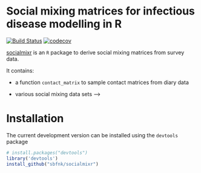 Social mixing matrices for infectious disease modelling in R
=============

[![Build Status](https://travis-ci.org/sbfnk/socialmixr.png?branch=master)](https://travis-ci.org/sbfnk/socialmixr) [![codecov](https://codecov.io/github/sbfnk/socialmixr/branch/master/graphs/badge.svg)](https://codecov.io/github/sbfnk/socialmixr) 

[socialmixr](https://github.com/sbfnk/socialmixr) is an `R` package to derive social mixing matrices from survey data.

It contains:
- a function `contact_matrix` to sample contact matrices from diary data
<!-- - functions `endemic.age.dist` to estimate the expected equilibrium age distribution using the method of Wallinga -->
<!-- - functions `epidemic.age.dist` to estimate the expected outbreak age distribution using the method of Wallinga -->
- various social mixing data sets -->

Installation
==============

The current development version can be installed using the `devtools` package

```r
# install.packages("devtools")
library('devtools')
install_github("sbfnk/socialmixr")
```

